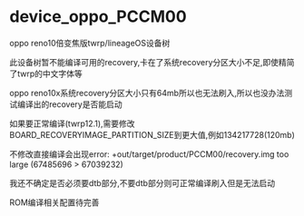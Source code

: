 # device_oppo_PCCM00
oppo reno10倍变焦版twrp/lineageOS设备树

此设备树暂不能编译可用的recovery,卡在了系统recovery分区大小不足,即使精简了twrp的中文字体等

oppo reno10x系统recovery分区大小只有64mb所以也无法刷入,所以也没办法测试编译出的recovery是否能启动

如果要正常编译(twrp12.1),需要修改BOARD_RECOVERYIMAGE_PARTITION_SIZE到更大值,例如134217728(120mb)

不修改直接编译会出现error: +out/target/product/PCCM00/recovery.img too large (67485696 > 67039232)

我还不确定是否必须要dtb部分,不要dtb部分则可正常编译刷入但是无法启动



ROM编译相关配置待完善
